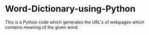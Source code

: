 # Word-Dictionary-using-Python
This is a Python code which generates the URL's of webpages which contains meaning of the given word. 
